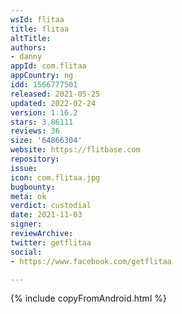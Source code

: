 ```yaml
---
wsId: flitaa
title: flitaa
altTitle: 
authors:
- danny
appId: com.flitaa
appCountry: ng
idd: 1566777501
released: 2021-05-25
updated: 2022-02-24
version: 1.16.2
stars: 3.86111
reviews: 36
size: '64866304'
website: https://flitbase.com
repository: 
issue: 
icon: com.flitaa.jpg
bugbounty: 
meta: ok
verdict: custodial
date: 2021-11-03
signer: 
reviewArchive: 
twitter: getflitaa
social:
- https://www.facebook.com/getflitaa

---
```


{% include copyFromAndroid.html %}
